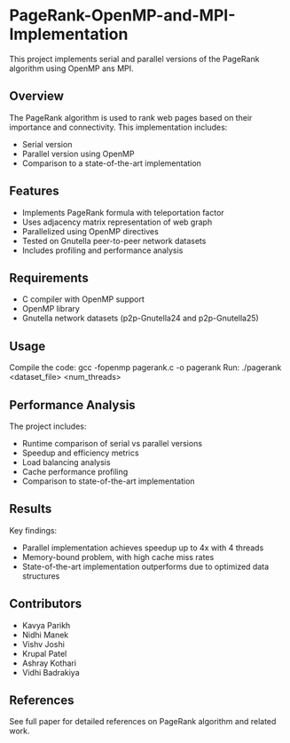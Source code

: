 # PageRank-OpenMP-and-MPI-Implementation

This project implements serial and parallel versions of the PageRank algorithm using OpenMP ans MPI.

## Overview

The PageRank algorithm is used to rank web pages based on their importance and connectivity. This implementation includes:

- Serial version
- Parallel version using OpenMP
- Comparison to a state-of-the-art implementation

## Features

- Implements PageRank formula with teleportation factor
- Uses adjacency matrix representation of web graph
- Parallelized using OpenMP directives
- Tested on Gnutella peer-to-peer network datasets
- Includes profiling and performance analysis

## Requirements

- C compiler with OpenMP support
- OpenMP library
- Gnutella network datasets (p2p-Gnutella24 and p2p-Gnutella25)

## Usage

Compile the code: gcc -fopenmp pagerank.c -o pagerank
Run: ./pagerank <dataset_file> <num_threads>

## Performance Analysis

The project includes:

- Runtime comparison of serial vs parallel versions
- Speedup and efficiency metrics
- Load balancing analysis 
- Cache performance profiling
- Comparison to state-of-the-art implementation

## Results

Key findings:

- Parallel implementation achieves speedup up to 4x with 4 threads
- Memory-bound problem, with high cache miss rates
- State-of-the-art implementation outperforms due to optimized data structures

## Contributors

- Kavya Parikh
- Nidhi Manek
- Vishv Joshi  
- Krupal Patel
- Ashray Kothari
- Vidhi Badrakiya

## References

See full paper for detailed references on PageRank algorithm and related work.
